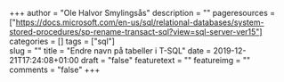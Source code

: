 +++
author = "Ole Halvor Smylingsås"
description = ""
pageresources = ["https://docs.microsoft.com/en-us/sql/relational-databases/system-stored-procedures/sp-rename-transact-sql?view=sql-server-ver15"]
categories = []
tags = ["sql"]     
slug = ""
title = "Endre navn på tabeller i T-SQL"
date = 2019-12-21T17:24:08+01:00
draft = "false"
featuretext = ""
featureimg = ""
comments = "false"
+++